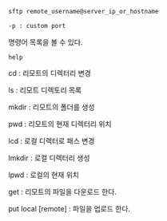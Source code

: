 ```bash
sftp remote_username@server_ip_or_hostname

-p : custom port
```

명령어 목록을 볼 수 있다.

```
help
```

cd : 리모트의 디렉터리 변경

ls : 리모트 디렉토리 목록

mkdir : 리모트의 폴더를 생성

pwd : 리모트의 현재 디렉터리 위치

lcd : 로컬 디렉터로 패스 변경

lmkdir : 로컬 디렉터리 생성

lpwd : 로컬의 현재 위치

get : 리모트의 파일을 다운로드 한다.

put local [remote] : 파일을 업로드 한다.